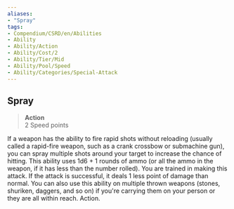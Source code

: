 ```yaml
---
aliases:
- "Spray"
tags:
- Compendium/CSRD/en/Abilities
- Ability
- Ability/Action
- Ability/Cost/2
- Ability/Tier/Mid
- Ability/Pool/Speed
- Ability/Categories/Special-Attack
---
```


  
## Spray  
>**Action**  
>2 Speed points
  
If a weapon has the ability to fire rapid shots without reloading (usually called a rapid-fire weapon, such as a crank crossbow or submachine gun), you can spray multiple shots around your target to increase the chance of hitting. This ability uses 1d6 + 1 rounds of ammo (or all the ammo in the weapon, if it has less than the number rolled). You are trained in making this attack. If the attack is successful, it deals 1 less point of damage than normal. You can also use this ability on multiple thrown weapons (stones, shuriken, daggers, and so on) if you're carrying them on your person or they are all within reach. Action.